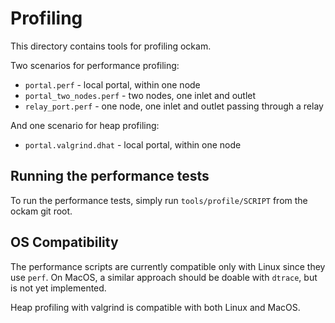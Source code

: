 # Profiling

This directory contains tools for profiling ockam.

Two scenarios for performance profiling:
- `portal.perf` - local portal, within one node
- `portal_two_nodes.perf` - two nodes, one inlet and outlet
- `relay_port.perf` - one node, one inlet and outlet passing through a relay

And one scenario for heap profiling:
- `portal.valgrind.dhat` - local portal, within one node

## Running the performance tests

To run the performance tests, simply run `tools/profile/SCRIPT` from the ockam
git root.

## OS Compatibility
The performance scripts are currently compatible only with Linux since they use `perf`.
On MacOS, a similar approach should be doable with `dtrace`, but is not yet implemented.

Heap profiling with valgrind is compatible with both Linux and MacOS.
